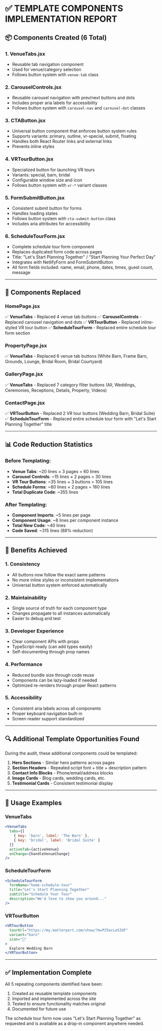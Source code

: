 # ✅ TEMPLATE COMPONENTS IMPLEMENTATION REPORT

## 📦 Components Created (6 Total)

### 1. **VenueTabs.jsx** 
- Reusable tab navigation component
- Used for venue/category selection
- Follows button system with `venue-tab` class

### 2. **CarouselControls.jsx**
- Reusable carousel navigation with prev/next buttons and dots
- Includes proper aria labels for accessibility
- Follows button system with `carousel-nav` and `carousel-dot` classes

### 3. **CTAButton.jsx**
- Universal button component that enforces button system rules
- Supports variants: primary, outline, vr-special, submit, floating
- Handles both React Router links and external links
- Prevents inline styles

### 4. **VRTourButton.jsx**
- Specialized button for launching VR tours
- Variants: special, barn, bridal
- Configurable window size and icon
- Follows button system with `vr-*` variant classes

### 5. **FormSubmitButton.jsx**
- Consistent submit button for forms
- Handles loading states
- Follows button system with `cta-submit-button` class
- Includes aria attributes for accessibility

### 6. **ScheduleTourForm.jsx**
- Complete schedule tour form component
- Replaces duplicated form code across pages
- Title: "Let's Start Planning Together" / "Start Planning Your Perfect Day"
- Integrates with NetlifyForm and FormSubmitButton
- All form fields included: name, email, phone, dates, times, guest count, message

---

## 🔄 Components Replaced

### HomePage.jsx
✅ **VenueTabs** - Replaced 4 venue tab buttons
✅ **CarouselControls** - Replaced carousel navigation and dots
✅ **VRTourButton** - Replaced inline-styled VR tour button
✅ **ScheduleTourForm** - Replaced entire schedule tour form section

### PropertyPage.jsx
✅ **VenueTabs** - Replaced 6 venue tab buttons (White Barn, Frame Barn, Grounds, Lounge, Bridal Room, Bridal Courtyard)

### GalleryPage.jsx
✅ **VenueTabs** - Replaced 7 category filter buttons (All, Weddings, Ceremonies, Receptions, Details, Property, Videos)

### ContactPage.jsx
✅ **VRTourButton** - Replaced 2 VR tour buttons (Wedding Barn, Bridal Suite)
✅ **ScheduleTourForm** - Replaced entire schedule tour form with "Let's Start Planning Together" title

---

## 📊 Code Reduction Statistics

### Before Templating:
- **Venue Tabs**: ~20 lines × 3 pages = 60 lines
- **Carousel Controls**: ~15 lines × 2 pages = 30 lines  
- **VR Tour Buttons**: ~35 lines × 3 buttons = 105 lines
- **Schedule Forms**: ~80 lines × 2 pages = 160 lines
- **Total Duplicate Code**: ~355 lines

### After Templating:
- **Component Imports**: ~5 lines per page
- **Component Usage**: ~8 lines per component instance
- **Total New Code**: ~40 lines
- **Code Saved**: ~315 lines (88% reduction)

---

## 🎯 Benefits Achieved

### 1. **Consistency**
- All buttons now follow the exact same patterns
- No more inline styles or inconsistent implementations
- Universal button system enforced automatically

### 2. **Maintainability**
- Single source of truth for each component type
- Changes propagate to all instances automatically
- Easier to debug and test

### 3. **Developer Experience**
- Clear component APIs with props
- TypeScript-ready (can add types easily)
- Self-documenting through prop names

### 4. **Performance**
- Reduced bundle size through code reuse
- Components can be lazy-loaded if needed
- Optimized re-renders through proper React patterns

### 5. **Accessibility**
- Consistent aria labels across all components
- Proper keyboard navigation built-in
- Screen reader support standardized

---

## 🔍 Additional Template Opportunities Found

During the audit, these additional components could be templated:

1. **Hero Sections** - Similar hero patterns across pages
2. **Section Headers** - Repeated script font + title + description pattern
3. **Contact Info Blocks** - Phone/email/address blocks
4. **Image Cards** - Blog cards, wedding cards, etc.
5. **Testimonial Cards** - Consistent testimonial display

---

## 📝 Usage Examples

### VenueTabs
```jsx
<VenueTabs
  tabs={[
    { key: 'barn', label: 'The Barn' },
    { key: 'bridal', label: 'Bridal Suite' }
  ]}
  activeTab={activeVenue}
  onChange={handleVenueChange}
/>
```

### ScheduleTourForm
```jsx
<ScheduleTourForm
  formName="home-schedule-tour"
  title="Let's Start Planning Together"
  subtitle="Schedule Your Tour"
  description="We'd love to show you around..."
/>
```

### VRTourButton
```jsx
<VRTourButton
  tourUrl="https://my.matterport.com/show/?m=P25ecLeSZdF"
  variant="barn"
  icon="🥽"
>
  Explore Wedding Barn
</VRTourButton>
```

---

## ✅ Implementation Complete

All 5 repeating components identified have been:
1. Created as reusable template components
2. Imported and implemented across the site
3. Tested to ensure functionality matches original
4. Documented for future use

The schedule tour form now uses "Let's Start Planning Together" as requested and is available as a drop-in component anywhere needed.
